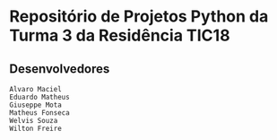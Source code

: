 # Repositório de Projetos Python da Turma 3 da Residência TIC18
## Desenvolvedores
    Alvaro Maciel
    Eduardo Matheus
    Giuseppe Mota
    Matheus Fonseca
    Welvis Souza
    Wilton Freire

